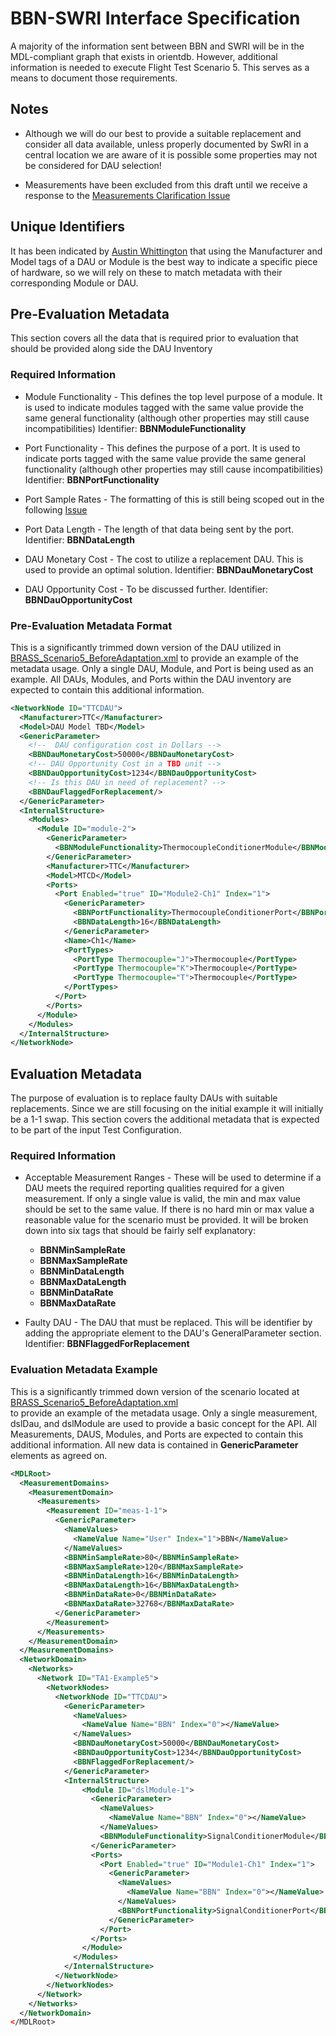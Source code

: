 # BBN-SWRI Interface Specification

A majority of the information sent between BBN and SWRI will be in the MDL-compliant graph that exists in orientdb. 
However, additional information is needed to execute Flight Test Scenario 5. This serves as a means to document those 
requirements.

## Notes

 * Although we will do our best to provide a suitable replacement and consider all data available, unless properly documented 
 by SwRI in a central location we are aware of it is possible some properties may not be considered for DAU selection!

 * Measurements have been excluded from this draft until we receive a response to the [Measurements Clarification Issue](https://git.isis.vanderbilt.edu/SwRI/BBN/bbn-immortals/issues/50)
 
## Unique Identifiers

It has been indicated by [Austin Whittington](https://git.isis.vanderbilt.edu/SwRI/BBN/bbn-immortals/issues/47) that 
using the Manufacturer and Model tags of a DAU or Module is the best way to indicate a specific piece of hardware, so we 
will rely on these to match metadata with their corresponding Module or DAU.
 
## Pre-Evaluation Metadata

This section covers all the data that is required prior to evaluation that should be provided along side the DAU Inventory

### Required Information

 * Module Functionality - This defines the top level purpose of a module. It is used to indicate modules tagged with the 
  same value provide the same general functionality (although other properties may still cause incompatibilities) 
  Identifier: **BBNModuleFunctionality**

 * Port Functionality - This defines the purpose of a port. It is used to indicate ports tagged with the same value 
 provide the same general functionality (although other properties may still cause incompatibilities) 
 Identifier: **BBNPortFunctionality**
 
 * Port Sample Rates - The formatting of this is still being scoped out in the following [Issue](https://git.isis.vanderbilt.edu/SwRI/BBN/bbn-immortals/issues/50)
 
 * Port Data Length - The length of that data being sent by the port. Identifier: **BBNDataLength**

 * DAU Monetary Cost - The cost to utilize a replacement DAU. This is used to provide an optimal solution. Identifier: **BBNDauMonetaryCost**

 * DAU Opportunity Cost - To be discussed further. Identifier: **BBNDauOpportunityCost**
 
### Pre-Evaluation Metadata Format

This is a significantly trimmed down version of the DAU utilized in [BRASS_Scenario5_BeforeAdaptation.xml](https://git.isis.vanderbilt.edu/SwRI/challenge-problems/challenge-problems/Scenarios/FlightTesting/Scenario_5/BRASS_Scenario5_BeforeAdaptation.xml) 
to provide an example of the metadata usage. Only a single DAU, Module, and Port is being used as an example. All DAUs, 
Modules, and Ports within the DAU inventory are expected to contain this additional information.

```xml
<NetworkNode ID="TTCDAU">
  <Manufacturer>TTC</Manufacturer>
  <Model>DAU Model TBD</Model>
  <GenericParameter>
    <!--  DAU configuration cost in Dollars -->
    <BBNDauMonetaryCost>50000</BBNDauMonetaryCost>
    <!-- DAU Opportunity Cost in a TBD unit -->
    <BBNDauOpportunityCost>1234</BBNDauOpportunityCost>
    <!-- Is this DAU in need of replacement? -->
    <BBNDauFlaggedForReplacement/>
  </GenericParameter>
  <InternalStructure>
    <Modules>
      <Module ID="module-2">
        <GenericParameter>
          <BBNModuleFunctionality>ThermocoupleConditionerModule</BBNModuleFunctionality>
        </GenericParameter>
        <Manufacturer>TTC</Manufacturer>
        <Model>MTCD</Model>
        <Ports>
          <Port Enabled="true" ID="Module2-Ch1" Index="1">
            <GenericParameter>
              <BBNPortFunctionality>ThermocoupleConditionerPort</BBNPortFunctionality>
              <BBNDataLength>16</BBNDataLength>
            </GenericParameter>
            <Name>Ch1</Name>
            <PortTypes>
              <PortType Thermocouple="J">Thermocouple</PortType>
              <PortType Thermocouple="K">Thermocouple</PortType>
              <PortType Thermocouple="T">Thermocouple</PortType>
            </PortTypes>
          </Port>
        </Ports>
      </Module> 
    </Modules>
  </InternalStructure>
</NetworkNode>
```

## Evaluation Metadata

The purpose of evaluation is to replace faulty DAUs with suitable replacements.  Since we are still focusing on the 
initial example it will initially be a 1-1 swap. This section covers the additional metadata that is expected to be 
part of the input Test Configuration.


### Required Information

 * Acceptable Measurement Ranges - These will be used to determine if a DAU meets the required reporting qualities 
 required for a given measurement. If only a single value is valid, the min and max value should be set to the same value. 
  If there is no hard min or max value a reasonable value for the scenario must be provided. It will be broken down 
  into six tags that should be fairly self explanatory:
   - **BBNMinSampleRate**
   - **BBNMaxSampleRate**
   - **BBNMinDataLength**
   - **BBNMaxDataLength**
   - **BBNMinDataRate**
   - **BBNMaxDataRate**

 * Faulty DAU - The DAU that must be replaced. This will be identifier by adding the appropriate element to the 
 DAU's GeneralParameter section. Identifier: **BBNFlaggedForReplacement**
 
### Evaluation Metadata Example

This is a significantly trimmed down version of the scenario located at [BRASS_Scenario5_BeforeAdaptation.xml](https://git.isis.vanderbilt.edu/SwRI/challenge-problems/challenge-problems/Scenarios/FlightTesting/Scenario_5/BRASS_Scenario5_BeforeAdaptation.xml)  
to provide an example of the metadata usage. Only a single measurement, dslDau, and dslModule are used to provide a basic 
concept for the API. All Measurements, DAUS, Modules, and Ports are expected to contain this additional information. 
All new data is contained in **GenericParameter** elements as agreed on.

```xml
<MDLRoot>
  <MeasurementDomains>
    <MeasurementDomain>
      <Measurements>
        <Measurement ID="meas-1-1">
          <GenericParameter>
            <NameValues>
              <NameValue Name="User" Index="1">BBN</NameValue>
            </NameValues>
            <BBNMinSampleRate>80</BBNMinSampleRate>
            <BBNMaxSampleRate>120</BBNMaxSampleRate>
            <BBNMinDataLength>16</BBNMinDataLength>
            <BBNMaxDataLength>16</BBNMaxDataLength>
            <BBNMinDataRate>0</BBNMinDataRate>
            <BBNMaxDataRate>32768</BBNMaxDataRate>
          </GenericParameter>
        </Measurement>
      </Measurements>
    </MeasurementDomain>
  </MeasurementDomains>
  <NetworkDomain>
    <Networks>
      <Network ID="TA1-Example5">
        <NetworkNodes>
          <NetworkNode ID="TTCDAU">
            <GenericParameter>
              <NameValues>
                <NameValue Name="BBN" Index="0"></NameValue>
              </NameValues>
              <BBNDauMonetaryCost>50000</BBNDauMonetaryCost>
              <BBNDauOpportunityCost>1234</BBNDauOpportunityCost>
              <BBNFlaggedForReplacement/>
            </GenericParameter>
            <InternalStructure>
                <Module ID="dslModule-1">
                  <GenericParameter>
                    <NameValues>
                      <NameValue Name="BBN" Index="0"></NameValue>
                    </NameValues>
                    <BBNModuleFunctionality>SignalConditionerModule</BBNModuleFunctionality>
                  </GenericParameter>
                  <Ports>
                    <Port Enabled="true" ID="Module1-Ch1" Index="1">
                      <GenericParameter>
                        <NameValues>
                          <NameValue Name="BBN" Index="0"></NameValue>
                        </NameValues>
                        <BBNPortFunctionality>SignalConditionerPort</BBNPortFunctionality>
                      </GenericParameter>
                    </Port>
                  </Ports>
                </Module>
              </Modules>
            </InternalStructure>
          </NetworkNode>
        </NetworkNodes>
      </Network>
    </Networks>
  </NetworkDomain>
</MDLRoot>
```

